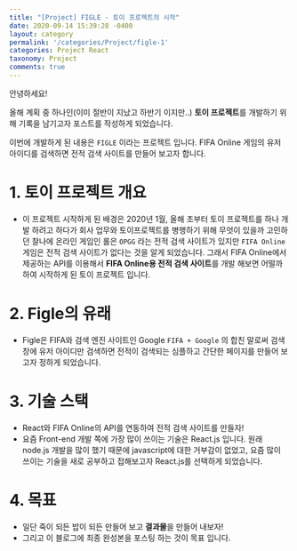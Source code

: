 ```yaml
---
title: "[Project] FIGLE - 토이 프로젝트의 시작"
date: 2020-09-14 15:39:28 -0400
layout: category
permalink: '/categories/Project/figle-1'
categories: Project React
taxonomy: Project
comments: true
---
```


안녕하세요!

올해 계획 중 하나인(이미 절반이 지났고 하반기 이지만..) **토이 프로젝트**를 개발하기 위해 기록을 남기고자 포스트를 작성하게 되었습니다.

이번에 개발하게 된 내용은 `FIGLE` 이라는 프로젝트 입니다.
FIFA Online 게임의 유저 아이디를 검색하면 전적 검색 사이트를 만들어 보고자 합니다.


# 1. 토이 프로젝트 개요
- 이 프로젝트 시작하게 된 배경은 2020년 1월, 올해 초부터 토이 프로젝트를 하나 개발 하려고 하다가 회사 업무와 토이프로젝트를 병행하기 위해 무엇이 있을까 고민하던 찰나에
온라인 게임인 롤은 `OPGG` 라는 전적 검색 사이트가 있지만 `FIFA Online` 게임은 전적 검색 사이트가 없다는 것을 알게 되었습니다. 
그래서 FIFA Online에서 제공하는 API를 이용해서 **FIFA Online용 전적 검색 사이트**를 개발 해보면 어떨까 하여 시작하게 된 토이 프로젝트 입니다.


# 2. Figle의 유래
- Figle은 FIFA와 검색 엔진 사이트인 Google `FIFA + Google` 의 합친 말로써 검색창에 유저 아이디만 검색하면 전적이 검색되는 심플하고 간단한 페이지를 만들어 보고자 정하게 되었습니다.


# 3. 기술 스택
- React와 FIFA Online의 API를 연동하여 전적 검색 사이트를 만들자!
- 요즘 Front-end 개발 쪽에 가장 많이 쓰이는 기술은 React.js 입니다.
원래 node.js 개발을 많이 했기 때문에 javascript에 대한 거부감이 없었고, 요즘 많이 쓰이는 기술을 새로 공부하고 접해보고자 React.js를 선택하게 되었습니다.


# 4. 목표
- 일단 죽이 되든 밥이 되든 만들어 보고 **결과물**을 만들어 내보자! 
- 그리고 이 블로그에 최종 완성본을 포스팅 하는 것이 목표 입니다.